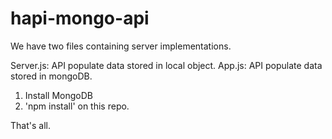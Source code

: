 hapi-mongo-api
==============


We have two files containing server implementations. 

Server.js:  API populate data stored in local object.
App.js:     API populate data stored in mongoDB.



1. Install MongoDB
2. 'npm install' on this repo.


That's all.
